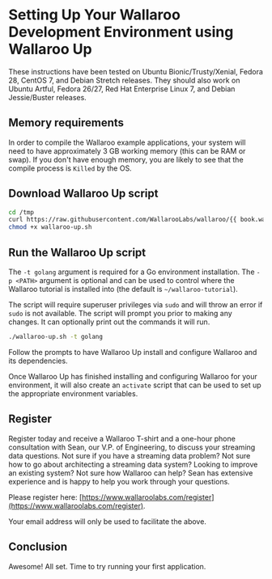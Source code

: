 # Setting Up Your Wallaroo Development Environment using Wallaroo Up

These instructions have been tested on Ubuntu Bionic/Trusty/Xenial, Fedora 28, CentOS 7, and Debian Stretch releases. They should also work on Ubuntu Artful, Fedora 26/27, Red Hat Enterprise Linux 7, and Debian Jessie/Buster releases.

## Memory requirements

In order to compile the Wallaroo example applications, your system will need to have approximately 3 GB working memory (this can be RAM or swap). If you don't have enough memory, you are likely to see that the compile process is `Killed` by the OS.

## Download Wallaroo Up script

```bash
cd /tmp
curl https://raw.githubusercontent.com/WallarooLabs/wallaroo/{{ book.wallaroo_version }}/misc/wallaroo-up.sh -o wallaroo-up.sh -J -L
chmod +x wallaroo-up.sh
```

## Run the Wallaroo Up script

The `-t golang` argument is required for a Go environment installation. The `-p <PATH>` argument is optional and can be used to control where the Wallaroo tutorial is installed into (the default is `~/wallaroo-tutorial`).

The script will require superuser privileges via `sudo` and will throw an error if `sudo` is not available. The script will prompt you prior to making any changes. It can optionally print out the commands it will run.

```bash
./wallaroo-up.sh -t golang
```

Follow the prompts to have Wallaroo Up install and configure Wallaroo and its dependencies.

Once Wallaroo Up has finished installing and configuring Wallaroo for your environment, it will also create an `activate` script that can be used to set up the appropriate environment variables.

## Register

Register today and receive a Wallaroo T-shirt and a one-hour phone consultation with Sean, our V.P. of Engineering, to discuss your streaming data questions. Not sure if you have a streaming data problem? Not sure how to go about architecting a streaming data system? Looking to improve an existing system? Not sure how Wallaroo can help? Sean has extensive experience and is happy to help you work through your questions.

Please register here: [https://www.wallaroolabs.com/register](https://www.wallaroolabs.com/register).

Your email address will only be used to facilitate the above.

## Conclusion

Awesome! All set. Time to try running your first application.

